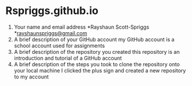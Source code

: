 # Rspriggs.github.io
1.	Your name and email address
*Rayshaun Scott-Spriggs
*rayshaunspriggs@gmail.com
2.	A brief description of your GitHub account
my GitHub account is a school account used for assignments
3.	A brief description of the repository you created
this repository is an introduction and tutorial of a GitHub account
4.	A brief description of the steps you took to clone the repository onto your local machine
I clicked the plus sign and created a new repository to my account